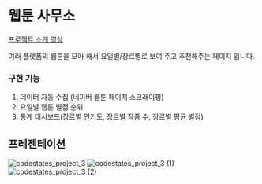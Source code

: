 # 웹툰 사무소

<a href="https://youtu.be/53ui_wzTUfE" target="_blank">프로젝트 소개 영상</a>

여러 플렛폼의 웹툰을 모아 해서 요일별/장르별로 보여 주고 추천해주는 페이지 입니다.  

### 구현 기능
1. 데이터 자동 수집 (네이버 웹툰 페이지 스크래이핑)
2. 요일별 웹툰 별점 순위
3. 통계 대시보드(장르별 인기도, 장르별 작품 수, 장르별 평균 별점)

## 프레젠테이션 
![codestates_project_3](https://user-images.githubusercontent.com/109839413/234577608-dcec4eac-28d6-4a5c-9b4b-0c8c7b87aab8.png)
![codestates_project_3 (1)](https://user-images.githubusercontent.com/109839413/234577618-13542c8f-afc6-4988-a1c8-dc9d963651f7.png)
![codestates_project_3 (2)](https://user-images.githubusercontent.com/109839413/234577623-510332f4-98e9-41f6-9845-df6c9402e4ce.png)
